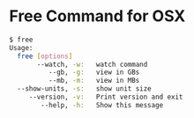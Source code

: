 Free Command for OSX
====================

```bash
$ free
Usage:
  free [options]
       --watch, -w:   watch command
          --gb, -g:   view in GBs
          --mb, -m:   view in MBs
  --show-units, -s:   show unit size
     --version, -v:   Print version and exit
        --help, -h:   Show this message
```
